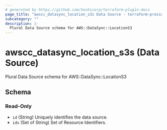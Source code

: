 ```yaml
---
# generated by https://github.com/hashicorp/terraform-plugin-docs
page_title: "awscc_datasync_location_s3s Data Source - terraform-provider-awscc"
subcategory: ""
description: |-
  Plural Data Source schema for AWS::DataSync::LocationS3
---
```


# awscc_datasync_location_s3s (Data Source)

Plural Data Source schema for AWS::DataSync::LocationS3



<!-- schema generated by tfplugindocs -->
## Schema

### Read-Only

- `id` (String) Uniquely identifies the data source.
- `ids` (Set of String) Set of Resource Identifiers.
